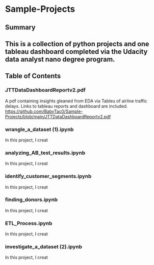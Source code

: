 # Sample-Projects

## Summary
This is a collection of python projects and one tableau dashboard completed via the Udacity data analyst nano degree program.
---------------------------
## Table of Contents
### JTTDataDashboardReportv2.pdf 

A pdf containing insights gleaned from EDA via Tableu of airline traffic delays. Links to tableau reports and dashboard are included. https://github.com/BabyTac0/Sample-Projects/blob/main/JTTDataDashboardReportv2.pdf

### wrangle_a_dataset (1).ipynb
In this project, I creat

### analyzing_AB_test_results.ipynb
In this project, I creat

### identify_customer_segments.ipynb
In this project, I creat

### finding_donors.ipynb
In this project, I creat

### ETL_Process.ipynb
In this project, I creat

### investigate_a_dataset (2).ipynb
In this project, I creat



